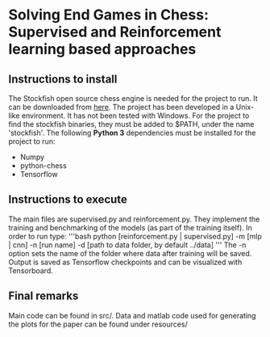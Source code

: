 # Solving End Games in Chess: Supervised and Reinforcement learning based approaches
## Instructions to install

The Stockfish open source chess engine is needed for the project to run. It can be downloaded from [here](https://stockfishchess.org/download/).
The project has been developed in a Unix-like environment. It has not been tested with Windows. For the project to find the stockfish binaries, they must be added to $PATH, under the name 'stockfish'.
The following **Python 3** dependencies must be installed for the project to run:
* Numpy
* python-chess
* Tensorflow

## Instructions to execute

The main files are supervised.py and reinforcement.py. They implement the training and benchmarking of the models (as part of the training itself). In order to run type:
'''bash
python [reinforcement.py | supervised.py] -m [mlp | cnn] -n [run name] -d [path to data folder, by default ../data]
'''
The -n option sets the name of the folder where data after training will be saved.
Output is saved as Tensorflow checkpoints and can be visualized with Tensorboard.

## Final remarks

Main code can be found in src/.
Data and matlab code used for generating the plots for the paper can be found under resources/